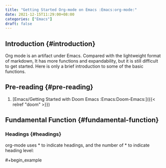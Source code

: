 ```yaml
---
title: "Getting Started Org-mode on Emacs :Emacs:org-mode:"
date: 2021-12-15T11:29:00+08:00
categories: ["Emacs"]
draft: false
---
```


## Introduction {#introduction}

Org mode is an artifact under Emacs. Compared with the lightweight format of markdown,
It has more functions and expandability, but it is still difficult to get started.
Here is only a brief introduction to some of the basic functions.


## Pre-reading {#pre-reading}

1.  [Emacs/Getting Started with Doom Emacs :Emacs:Doom-Emacs:]({{< relref "doom" >}})


## Fundamental Function {#fundamental-function}


### Headings {#headings}

org-mode uses \* to indicate headings, and the number of \* to indicate heading level:

\#+begin\_example
